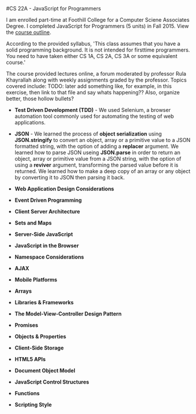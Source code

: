 #CS 22A - JavaScript for Programmers

I am enrolled part-time at Foothill College for a Computer Sciene Associates Degree. I completed JavaScript for Programmers (5 units) in Fall 2015. View the [course outline](http://www.foothill.edu/schedule/outlines.php?act=1&rec_id=5825&Quarter=2016S). 

According to the provided syllabus, 'This class assumes that you have a solid programming background. It is not intended for firsttime
programmers. You need to have taken either CS 1A, CS 2A, CS 3A or some equivalent course.'

The course provided lectures online, a forum moderated by professor Rula Khayrallah along with weekly assignments graded by the professor. Topics covered include:
TODO: later add something like, for example, in this exercise, then link to that file and say whats happening?? Also, organize better, those hollow bullets?
* **Test Driven Development (TDD)** - We used Selenium, a browser automation tool commonly used for automating the testing of web applications. 

* **JSON** - We learned the process of **object serialization** using **JSON.stringify** to convert an object, array or a primitive value to a JSON formatted string, with the option of adding a **replacer** argument. We learned how to parse JSON useing **JSON.parse** in order to return an object, array or primitive value from a JSON string, with the option of using a **reviver** argument, transforming the parsed value before it is returned. We learned how to make a deep copy of an array or any object by converting it to JSON then parsing it back.  
* **Web Application Design Considerations**
* **Event Driven Programming**
* **Client Server Architecture**
*  **Sets and Maps**
*  **Server-Side JavaScript**
*  **JavaScript in the Browser**
*  **Namespace Considerations**
*  **AJAX**
*  **Mobile Platforms**
*  **Arrays**
*  **Libraries & Frameworks**
*  **The Model-View-Controller Design Pattern**
*  **Promises**
*  **Objects & Properties**
*  **Client-Side Storage**
*  **HTML5 APIs**
*  **Document Object Model**
*  **JavaScript Control Structures**
*  **Functions**
*  **Scripting Style**


